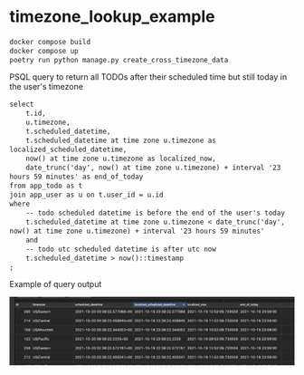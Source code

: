 # timezone_lookup_example

```shell
docker compose build
docker compose up
poetry run python manage.py create_cross_timezone_data
```

PSQL query to return all TODOs after their scheduled time but still today in the user's timezone
```postgresql
select 
	t.id,
	u.timezone,
	t.scheduled_datetime,
	t.scheduled_datetime at time zone u.timezone as localized_scheduled_datetime,
	now() at time zone u.timezone as localized_now,
	date_trunc('day', now() at time zone u.timezone) + interval '23 hours 59 minutes' as end_of_today
from app_todo as t
join app_user as u on t.user_id = u.id
where 
	-- todo scheduled datetime is before the end of the user's today
	t.scheduled_datetime at time zone u.timezone < date_trunc('day', now() at time zone u.timezone) + interval '23 hours 59 minutes'
	and 
	-- todo utc scheduled datetime is after utc now
	t.scheduled_datetime > now()::timestamp
;
```

Example of query output

![](readme-image.png)